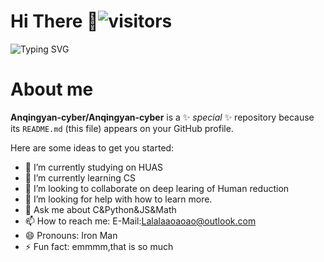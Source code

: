 # Hi There  👋![visitors](https://visitor-badge.imlete.cn/badge?id=github.Anqingyan-cyber&color=blue)

![Typing SVG](https://readme-typing-svg.demolab.com/?lines=Hi!+Here+is+Anqingyan-cyber)


# About me


**Anqingyan-cyber/Anqingyan-cyber** is a ✨ _special_ ✨ repository because its `README.md` (this file) appears on your GitHub profile.

Here are some ideas to get you started:

- 🔭 I’m currently studying on HUAS 
- 🌱 I’m currently learning CS
- 👯 I’m looking to collaborate on deep learing of Human reduction
- 🤔 I’m looking for help with how to learn more.
- 💬 Ask me about C&Python&JS&Math
- 📫 How to reach me: E-Mail:Lalalaaoaoao@outlook.com
- 😄 Pronouns: Iron Man
- ⚡ Fun fact: emmmm,that is so much
